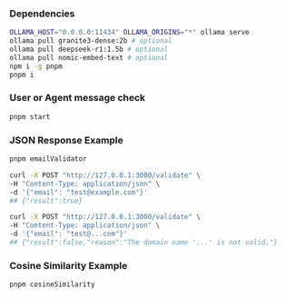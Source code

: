 ### Dependencies

```sh
OLLAMA_HOST="0.0.0.0:11434" OLLAMA_ORIGINS="*" ollama serve
ollama pull granite3-dense:2b # optional
ollama pull deepseek-r1:1.5b # optional
ollama pull nomic-embed-text # optional
npm i -g pnpm
pnpm i
```

### User or Agent message check

```sh
pnpm start
```

### JSON Response Example

```sh
pnpm emailValidator

curl -X POST "http://127.0.0.1:3000/validate" \
-H "Content-Type: application/json" \
-d '{"email": "test@example.com"}'
## {"result":true}

curl -X POST "http://127.0.0.1:3000/validate" \
-H "Content-Type: application/json" \
-d '{"email": "test@...com"}'
## {"result":false,"reason":"The domain name '...' is not valid."}
```

### Cosine Similarity Example

```sh
pnpm cosineSimilarity
```
